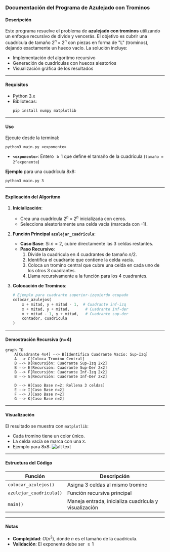 ### Documentación del Programa de Azulejado con Trominos

#### Descripción
Este programa resuelve el problema de **azulejado con trominos** utilizando un enfoque recursivo de divide y vencerás. El objetivo es cubrir una cuadrícula de tamaño $2^{n}\times2^{n}$ con piezas en forma de "L" (trominos), dejando exactamente un hueco vacío. La solución incluye:
- Implementación del algoritmo recursivo
- Generación de cuadrículas con huecos aleatorios
- Visualización gráfica de los resultados

---

#### Requisitos
- Python 3.x
- Bibliotecas:
  ```
  pip install numpy matplotlib
  ```

---

#### Uso
Ejecute desde la terminal:
```
python3 main.py <exponente>
```
- **`<exponente>`**: Entero $\geq1$ que define el tamaño de la cuadrícula (`tamaño = 2^exponente`)

**Ejemplo** para una cuadrícula 8x8:
```
python3 main.py 3
```

---

#### Explicación del Algoritmo
1. **Inicialización**:
   - Crea una cuadrícula $2^n \times 2^n$ inicializada con ceros.
   - Selecciona aleatoriamente una celda vacía (marcada con -1).

2. **Función Principal `azulejar_cuadricula`**:
   - **Caso Base**: Si $n = 2$, cubre directamente las 3 celdas restantes.
   - **Paso Recursivo**:
     1. Divide la cuadrícula en 4 cuadrantes de tamaño $n/2$.
     2. Identifica el cuadrante que contiene la celda vacía.
     3. Coloca un tromino central que cubre una celda en cada uno de los otros 3 cuadrantes.
     4. Llama recursivamente a la función para los 4 cuadrantes.

3. **Colocación de Trominos**:
   ```python
   # Ejemplo para cuadrante superior-izquierdo ocupado
   colocar_azulejos(
       x + mitad, y + mitad - 1,  # Cuadrante inf-izq
       x + mitad, y + mitad,       # Cuadrante inf-der
       x + mitad - 1, y + mitad,   # Cuadrante sup-der
       contador, cuadricula
   )
   ```

---

#### Demostración Recursiva (n=4)
```mermaid
graph TD
    A[Cuadrante 4x4] --> B[Identifica Cuadrante Vacío: Sup-Izq]
    A --> C[Coloca Tromino Central]
    B --> D[Recursión: Cuadrante Sup-Izq 2x2]
    B --> E[Recursión: Cuadrante Sup-Der 2x2]
    B --> F[Recursión: Cuadrante Inf-Izq 2x2]
    B --> G[Recursión: Cuadrante Inf-Der 2x2]
    
    D --> H[Caso Base n=2: Rellena 3 celdas]
    E --> I[Caso Base n=2]
    F --> J[Caso Base n=2]
    G --> K[Caso Base n=2]
```

---

#### Visualización
El resultado se muestra con `matplotlib`:
- Cada tromino tiene un color único.
- La celda vacía se marca con una `X`.
- Ejemplo para 8x8:
![alt text](/Análisis%20de%20Algoritmos%20/Algoritmo1-Adoquinamiento/Images/Ejemplo8x8.png)


---

#### Estructura del Código
| Función                     | Descripción |
|-----------------------------|-------------|
| `colocar_azulejos()`        | Asigna 3 celdas al mismo tromino |
| `azulejar_cuadricula()`     | Función recursiva principal |
| `main()`                    | Maneja entrada, inicializa cuadrícula y visualización |

---

#### Notas
- **Complejidad**: $O(n^2)$, donde $n$ es el tamaño de la cuadrícula.
- **Validación**: El exponente debe ser $\geq 1$